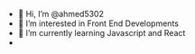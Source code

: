 - 👋 Hi, I’m @ahmed5302
- 👀 I’m interested in Front End Developments
- 🌱 I’m currently learning Javascript and React
-

<!---
ahmed5302/ahmed5302 is a ✨ special ✨ repository because its `README.md` (this file) appears on your GitHub profile.
You can click the Preview link to take a look at your changes.
--->
